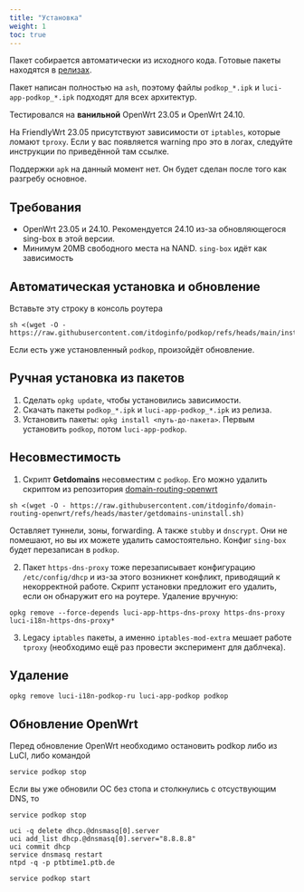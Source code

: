 ```yaml
---
title: "Установка"
weight: 1
toc: true
---
```


Пакет собирается автоматически из исходного кода. Готовые пакеты находятся в [релизах](https://github.com/itdoginfo/podkop/releases).

Пакет написан полностью на `ash`, поэтому файлы `podkop_*.ipk` и `luci-app-podkop_*.ipk` подходят для всех архитектур.

Тестировался на **ванильной** OpenWrt 23.05 и OpenWrt 24.10.

На FriendlyWrt 23.05 присутствуют зависимости от `iptables`, которые ломают `tproxy`. Если у вас появляется warning про это в логах, следуйте инструкции по приведённой там ссылке.

Поддержки `apk` на данный момент нет. Он будет сделан после того как разгребу основное.

## Требования

- OpenWrt 23.05 и 24.10. Рекомендуется 24.10 из-за обновляющегося sing-box в этой версии.
- Минимум 20MB свободного места на NAND. `sing-box` идёт как зависимость

## Автоматическая установка и обновление

Вставьте эту строку в консоль роутера

```
sh <(wget -O - https://raw.githubusercontent.com/itdoginfo/podkop/refs/heads/main/install.sh)
```

Если есть уже установленный `podkop`, произойдёт обновление.

## Ручная установка из пакетов

1. Сделать `opkg update`, чтобы установились зависимости.
2. Скачать пакеты `podkop_*.ipk` и `luci-app-podkop_*.ipk` из релиза.
3. Установить пакеты: `opkg install <путь-до-пакета>`. Первым установить `podkop`, потом `luci-app-podkop`.

## Несовместимость

1. Скрипт **Getdomains** несовместим с `podkop`. Его можно удалить скриптом из репозитория [domain-routing-openwrt](https://github.com/itdoginfo/domain-routing-openwrt)

```
sh <(wget -O - https://raw.githubusercontent.com/itdoginfo/domain-routing-openwrt/refs/heads/master/getdomains-uninstall.sh)
```

Оставляет туннели, зоны, forwarding. А также `stubby` и `dnscrypt`. Они не помешают, но вы их можете удалить самостоятельно. Конфиг `sing-box` будет перезаписан в `podkop`.

2. Пакет `https-dns-proxy` тоже перезаписывает конфигурацию `/etc/config/dhcp` и из-за этого возникнет конфликт, приводящий к некорректной работе. Скрипт установки предложит его удалить, если он обнаружит его на роутере. Удаление вручную:

```
opkg remove --force-depends luci-app-https-dns-proxy https-dns-proxy luci-i18n-https-dns-proxy*
```

3. Legacy `iptables` пакеты, а именно `iptables-mod-extra` мешает работе `tproxy` (необходимо ещё раз провести эксперимент для даблчека).

## Удаление

```
opkg remove luci-i18n-podkop-ru luci-app-podkop podkop
```

## Обновление OpenWrt
Перед обновление OpenWrt необходимо остановить podkop либо из LuCI, либо командой
```
service podkop stop
```

Если вы уже обновили ОС без стопа и столкнулись с отсуствующим DNS, то
```
service podkop stop

uci -q delete dhcp.@dnsmasq[0].server
uci add_list dhcp.@dnsmasq[0].server="8.8.8.8"
uci commit dhcp
service dnsmasq restart
ntpd -q -p ptbtime1.ptb.de

service podkop start
```
